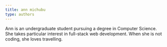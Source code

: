 ```yaml
---
title: ann michubu
type: authors
---
```


Ann is an undergraduate student pursuing a degree in Computer Science. She takes particular interest in full-stack web development. When she is not coding, she loves travelling.